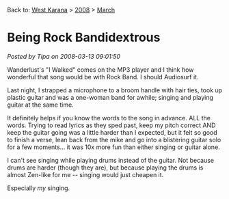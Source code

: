 Back to: [West Karana](/posts/westkarana.md) > [2008](/posts/2008/westkarana.md) > [March](./westkarana.md)
# Being Rock Bandidextrous

*Posted by Tipa on 2008-03-13 09:01:50*

Wanderlust's "I Walked" comes on the MP3 player and I think how wonderful that song would be with Rock Band. I should Audiosurf it.

Last night, I strapped a microphone to a broom handle with hair ties, took up plastic guitar and was a one-woman band for awhile; singing and playing guitar at the same time. 

It definitely helps if you know the words to the song in advance. ALL the words. Trying to read lyrics as they sped past, keep my pitch correct AND keep the guitar going was a little harder than I expected, but it felt so good to finish a verse, lean back from the mike and go into a blistering guitar solo for a few moments... it was 10x more fun than either singing or guitar alone.

I can't see singing while playing drums instead of the guitar. Not because drums are harder (though they are), but because playing the drums is almost Zen-like for me -- singing would just cheapen it.

Especially *my* singing.

